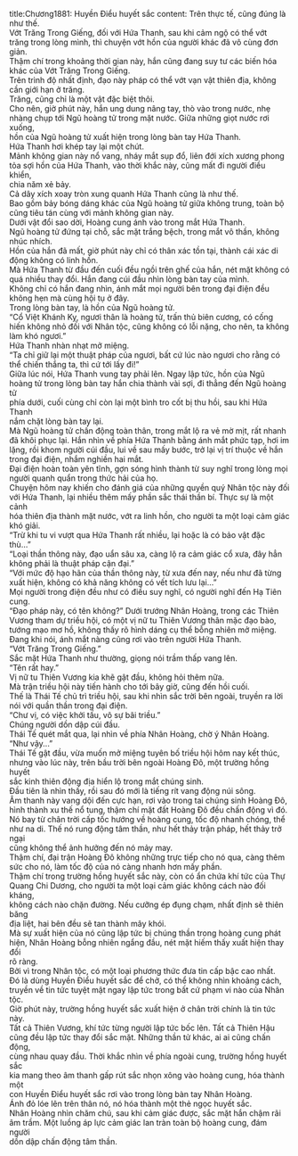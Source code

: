 title:Chương1881: Huyền Điểu huyết sắc
content:
Trên thực tế, cũng đúng là như thế.<br>Vớt Trăng Trong Giếng, đối với Hứa Thanh, sau khi cảm ngộ có thể vớt<br>trăng trong lòng mình, thì chuyện vớt hồn của người khác đã vô cùng đơn giản.<br>Thậm chí trong khoảng thời gian này, hắn cũng đang suy tư các biến hóa<br>khác của Vớt Trăng Trong Giếng.<br>Trên trình độ nhất định, đạo này pháp có thể vớt vạn vật thiên địa, không<br>cần giới hạn ở trăng.<br>Trăng, cũng chỉ là một vật đặc biệt thôi.<br>Cho nên, giờ phút này, hắn ung dung nâng tay, thò vào trong nước, nhẹ<br>nhàng chụp tới Ngũ hoàng tử trong mặt nước. Giữa những giọt nước rơi xuống,<br>hồn của Ngũ hoàng tử xuất hiện trong lòng bàn tay Hứa Thanh.<br>Hứa Thanh hơi khép tay lại một chút.<br>Mảnh không gian này nổ vang, nháy mắt sụp đổ, liên đới xích xương phong<br>tỏa sợi hồn của Hứa Thanh, vào thời khắc này, cũng mất đi người điều khiển,<br>chia năm xẻ bảy.<br>Cả dây xích xoay tròn xung quanh Hứa Thanh cũng là như thế.<br>Bao gồm bảy bóng dáng khác của Ngũ hoàng tử giữa không trung, toàn bộ<br>cũng tiêu tán cùng với mảnh không gian này.<br>Dưới vật đổi sao dời, Hoàng cung ánh vào trong mắt Hứa Thanh.<br>Ngũ hoàng tử đứng tại chỗ, sắc mặt trắng bệch, trong mắt vô thần, không<br>nhúc nhích.<br>Hồn của hắn đã mất, giờ phút này chỉ có thân xác tồn tại, thành cái xác di<br>động không có linh hồn.<br>Mà Hứa Thanh từ đầu đến cuối đều ngồi trên ghế của hắn, nét mặt không có<br>quá nhiều thay đổi. Hắn đang cúi đầu nhìn lòng bàn tay của mình.<br>Không chỉ có hắn đang nhìn, ánh mắt mọi người bên trong đại điện đều<br>không hẹn mà cùng hội tụ ở đây.<br>Trong lòng bàn tay, là hồn của Ngũ hoàng tử.<br>“Cổ Việt Khánh Kỵ, ngươi thân là hoàng tử, trấn thủ biên cương, có cống<br>hiến không nhỏ đối với Nhân tộc, cũng không có lỗi nặng, cho nên, ta không<br>làm khó ngươi.”<br>Hứa Thanh nhàn nhạt mở miệng.<br>“Ta chỉ giữ lại một thuật pháp của ngươi, bất cứ lúc nào ngươi cho rằng có<br>thể chiến thắng ta, thì cứ tới lấy đi!”<br>Giữa lúc nói, Hứa Thanh vung tay phải lên. Ngay lập tức, hồn của Ngũ<br>hoàng tử trong lòng bàn tay hắn chia thành vài sợi, đi thẳng đến Ngũ hoàng tử<br>phía dưới, cuối cùng chỉ còn lại một bình tro cốt bị thu hồi, sau khi Hứa Thanh<br>nắm chặt lòng bàn tay lại.<br>Mà Ngũ hoàng tử chấn động toàn thân, trong mắt lộ ra vẻ mờ mịt, rất nhanh<br>đã khôi phục lại. Hắn nhìn về phía Hứa Thanh bằng ánh mắt phức tạp, hơi im<br>lặng, rồi khom người cúi đầu, lui về sau mấy bước, trở lại vị trí thuộc về hắn<br>trong đại điện, nhắm nghiền hai mắt.<br>Đại điện hoàn toàn yên tĩnh, gợn sóng hình thành từ suy nghĩ trong lòng mọi<br>người quanh quẩn trong thức hải của họ.<br>Chuyện hôm nay khiến cho đánh giá của những quyền quý Nhân tộc này đối<br>với Hứa Thanh, lại nhiều thêm mấy phần sắc thái thần bí. Thực sự là một cảnh<br>hóa thiên địa thành mặt nước, vớt ra linh hồn, cho người ta một loại cảm giác<br>khó giải.<br>“Trừ khi tu vi vượt qua Hứa Thanh rất nhiều, lại hoặc là có bảo vật đặc<br>thù…”<br>“Loại thần thông này, đạo uẩn sâu xa, càng lộ ra cảm giác cổ xưa, đây hẳn<br>không phải là thuật pháp cận đại.”<br>“Với mức độ hạo hãn của thần thông này, từ xưa đến nay, nếu như đã từng<br>xuất hiện, không có khả năng không có vết tích lưu lại...”<br>Mọi người trong điện đều như có điều suy nghĩ, có người nghĩ đến Hạ Tiên<br>cung.<br>“Đạo pháp này, có tên không?” Dưới trướng Nhân Hoàng, trong các Thiên<br>Vương tham dự triều hội, có một vị nữ tu Thiên Vương thân mặc đạo bào,<br>tướng mạo mơ hồ, không thấy rõ hình dáng cụ thể bỗng nhiên mở miệng.<br>Đang khi nói, ánh mắt nàng cũng rơi vào trên người Hứa Thanh.<br>“Vớt Trăng Trong Giếng.”<br>Sắc mặt Hứa Thanh như thường, giọng nói trầm thấp vang lên.<br>“Tên rất hay.”<br>Vị nữ tu Thiên Vương kia khẽ gật đầu, không hỏi thêm nữa.<br>Mà trận triều hội này tiến hành cho tới bây giờ, cũng đến hồi cuối.<br>Thế là Thái Tế chủ trì triều hội, sau khi nhìn sắc trời bên ngoài, truyền ra lời<br>nói với quần thần trong đại điện.<br>“Chư vị, có việc khởi tấu, vô sự bãi triều.”<br>Chúng người dồn dập cúi đầu.<br>Thái Tế quét mắt qua, lại nhìn về phía Nhân Hoàng, chờ ý Nhân Hoàng.<br>“Như vậy...”<br>Thái Tế gật đầu, vừa muốn mở miệng tuyên bố triều hội hôm nay kết thúc,<br>nhưng vào lúc này, trên bầu trời bên ngoài Hoàng Đô, một trường hồng huyết<br>sắc kinh thiên động địa hiển lộ trong mắt chúng sinh.<br>Đầu tiên là nhìn thấy, rồi sau đó mới là tiếng rít vang động núi sông.<br>Âm thanh này vang dội đến cực hạn, rơi vào trong tai chúng sinh Hoàng Đô,<br>hình thành xu thế nổ tung, thậm chí mặt đất Hoàng Đô đều chấn động vì đó.<br>Nó bay từ chân trời cấp tốc hướng về hoàng cung, tốc độ nhanh chóng, thể<br>như na di. Thế nó rung động tâm thần, như hết thảy trận pháp, hết thảy trở ngại<br>cũng không thể ảnh hưởng đến nó mảy may.<br>Thậm chí, đại trận Hoàng Đô không những trực tiếp cho nó qua, càng thêm<br>sức cho nó, làm tốc độ của nó càng nhanh hơn mấy phần.<br>Thậm chí trong trường hồng huyết sắc này, còn có ẩn chứa khí tức của Thự<br>Quang Chi Dương, cho người ta một loại cảm giác không cách nào đối kháng,<br>không cách nào chặn đường. Nếu cưỡng ép đụng chạm, nhất định sẽ thiên băng<br>địa liệt, hai bên đều sẽ tan thành mây khói.<br>Mà sự xuất hiện của nó cũng lập tức bị chúng thần trong hoàng cung phát<br>hiện, Nhân Hoàng bỗng nhiên ngẩng đầu, nét mặt hiếm thấy xuất hiện thay đổi<br>rõ ràng.<br>Bởi vì trong Nhân tộc, có một loại phương thức đưa tin cấp bậc cao nhất.<br>Đó là dùng Huyền Điểu huyết sắc để chở, có thể không nhìn khoảng cách,<br>truyền về tin tức tuyệt mật ngay lập tức trong bất cứ phạm vi nào của Nhân tộc.<br>Giờ phút này, trường hồng huyết sắc xuất hiện ở chân trời chính là tin tức<br>này.<br>Tất cả Thiên Vương, khí tức từng người lập tức bốc lên. Tất cả Thiên Hậu<br>cũng đều lập tức thay đổi sắc mặt. Những thần tử khác, ai ai cũng chấn động,<br>cùng nhau quay đầu. Thời khắc nhìn về phía ngoài cung, trường hồng huyết sắc<br>kia mang theo âm thanh gấp rút sắc nhọn xông vào hoàng cung, hóa thành một<br>con Huyền Điểu huyết sắc rơi vào trong lòng bàn tay Nhân Hoàng.<br>Ánh đỏ lóe lên trên thân nó, nó hóa thành một thẻ ngọc huyết sắc.<br>Nhân Hoàng nhìn chăm chú, sau khi cảm giác được, sắc mặt hắn chậm rãi<br>âm trầm. Một luồng áp lực cảm giác lan tràn toàn bộ hoàng cung, đám người<br>dồn dập chấn động tâm thần.